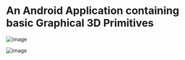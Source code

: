 # An Android Application containing basic Graphical 3D Primitives

![image](https://github.com/anvita-kumar30/AndroidAppGraphical3DPrimitives/assets/109106936/4527c0f4-cd33-4d58-9bd0-6d50a0369ba1)

![image](https://github.com/anvita-kumar30/AndroidAppGraphical3DPrimitives/assets/109106936/35f52da1-7182-49cb-ba0e-b0e245a6d239)
